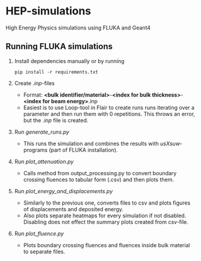 # HEP-simulations
High Energy Physics simulations using FLUKA and Geant4

## Running FLUKA simulations
1. Install dependencies manually or by running

       pip install -r requirements.txt
1. Create _.inp_-files
    * Format: __\<bulk identifier/material>__-__\<index for bulk thickness>__-__\<index for beam energy>__.inp
    * Easiest is to use Loop-tool in Flair to create runs runs iterating over a parameter and then run them with 0 repetitions. This throws an error, but the _.inp_ file is created.
1. Run _generate_runs.py_
    * This runs the simulation and combines the results with _usXsuw_-programs (part of FLUKA installation).
1. Run _plot_attenuation.py_
    * Calls method from output_processing.py to convert boundary crossing fluences to tabular form (.csv) and then plots them.
1. Run _plot_energy_and_displacements.py_
   * Similarly to the previous one, converts files to csv and plots figures of displacements and deposited energy.
   * Also plots separate heatmaps for every simulation if not disabled. Disabling does not effect the summary plots created from csv-file.
1. Run _plot_fluence.py_
   * Plots boundary crossing fluences and fluences inside bulk material to separate files.
